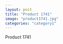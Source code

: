 ```yaml
---
layout: post
title: "Product 1741"
image: "product1741.jpg"
categories: "category1"
---
```

Product 1741
